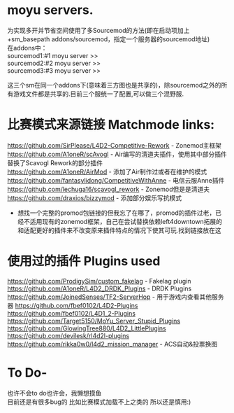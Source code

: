 # moyu servers.
为实现多开并节省空间使用了多Sourcemod的方法(即在启动项加上+sm_basepath addons/sourcemod，指定一个服务器的sourcemod地址)                                 
在addons中：                                                   
sourcemod1:#1 moyu server >>                                   
sourcemod2:#2 moyu server >>                    
sourcemod3:#3 moyu server >>                                          
                     
这三个sm在同一个addons下(意味着三方图也是共享的)，除sourcemod之外的所有游戏文件都是共享的.目前三个服统一了配置,可以做三个混野服.                                   
                     
# 比赛模式来源链接 Matchmode links:                         
https://github.com/SirPlease/L4D2-Competitive-Rework - Zonemod主框架                                          
https://github.com/A1oneR/scAvogl - Air编写的清道夫插件，使用其中部分插件替换了Scavogl Rework的部分插件                                              
https://github.com/A1oneR/AirMod - 添加了Air制作过或者在维护的模式                          
https://github.com/fantasylidong/CompetitiveWithAnne - 电信云服Anne插件                                              
https://github.com/lechuga16/scavogl_rework - Zonemod但是是清道夫                               
https://github.com/draxios/bizzymod - 添加部分娱乐写抗模式
- 想找一个完整的promod包链接的但我忘了在哪了，promod的插件过老，已经不适用现有的zonemod框架，自己在尝试替换依赖left4downtown拓展的和适配更好的插件来不改变原来插件特点的情况下使其可玩.找到链接放在这
# 使用过的插件 Plugins used
https://github.com/ProdigySim/custom_fakelag - Fakelag plugin
https://github.com/A1oneR/L4D2_DRDK_Plugins - DRDK Plugins
https://github.com/JoinedSenses/TF2-ServerHop - 用于游戏内查看其他服务器 
https://github.com/fbef0102/L4D2-Plugins
https://github.com/fbef0102/L4D1_2-Plugins
https://github.com/Target5150/MoYu_Server_Stupid_Plugins
https://github.com/GlowingTree880/L4D2_LittlePlugins
https://github.com/devilesk/rl4d2l-plugins
https://github.com/rikka0w0/l4d2_mission_manager - ACS自动&投票换图

# To Do-                                   
也许不会to do也许会，我懒想摸鱼  
目前还是有很多bug的 比如比赛模式加载不上之类的 所以还是慎用:)
